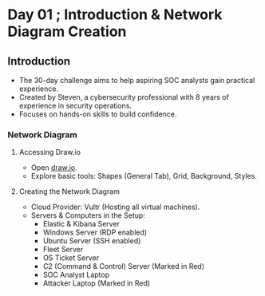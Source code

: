 # Day 01 ; Introduction & Network Diagram Creation

## Introduction

- The 30-day challenge aims to help aspiring SOC analysts gain practical experience.
- Created by Steven, a cybersecurity professional with 8 years of experience in security operations.
- Focuses on hands-on skills to build confidence.

### Network Diagram

1. Accessing Draw.io
    
    - Open [draw.io](https://www.draw.io).
    - Explore basic tools: Shapes (General Tab), Grid, Background, Styles.

2. Creating the Network Diagram
    
    - Cloud Provider: Vultr (Hosting all virtual machines).
    - Servers & Computers in the Setup:
        - Elastic & Kibana Server
        - Windows Server (RDP enabled)
        - Ubuntu Server (SSH enabled)
        - Fleet Server
        - OS Ticket Server
        - C2 (Command & Control) Server (Marked in Red)
        - SOC Analyst Laptop 
        - Attacker Laptop (Marked in Red)


